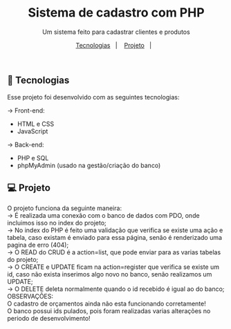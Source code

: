 <h1 align="center"> Sistema de cadastro com PHP </h1>

<p align="center">
Um sistema feito para cadastrar clientes e produtos
</p>

<p align="center">
  <a href="#-tecnologias">Tecnologias</a>&nbsp;&nbsp;&nbsp;|&nbsp;&nbsp;&nbsp;
  <a href="#-projeto">Projeto</a>&nbsp;&nbsp;&nbsp;|&nbsp;&nbsp;&nbsp;
</p>

<br>

## 🚀 Tecnologias

Esse projeto foi desenvolvido com as seguintes tecnologias:

-> Front-end:

- HTML e CSS
- JavaScript

-> Back-end:

- PHP e SQL
- phpMyAdmin (usado na gestão/criação do banco)

## 💻 Projeto

O projeto funciona da seguinte maneira:
<br>
-> É realizada uma conexão com o banco de dados com PDO, onde incluimos isso no index do projeto;
<br>
-> No index do PHP é feito uma validação que verifica se existe uma ação e tabela, caso existam é enviado para essa página, senão é renderizado uma pagina de erro (404);
<br>
-> O READ do CRUD é a action=list, que pode enviar para as varias tabelas do projeto;
<br>
-> O CREATE e UPDATE ficam na action=register que verifica se existe um id, caso não exista inserimos algo novo no banco, senão realizamos um UPDATE;
<br>
-> O DELETE deleta normalmente quando o id recebido é igual ao do banco;
<br>
OBSERVAÇÕES: 
<br>
O cadastro de orçamentos ainda não esta funcionando corretamente!
<br>
O banco possui ids pulados, pois foram realizadas varias alterações no periodo de desenvolvimento!
